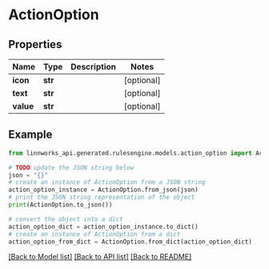 # ActionOption


## Properties

Name | Type | Description | Notes
------------ | ------------- | ------------- | -------------
**icon** | **str** |  | [optional] 
**text** | **str** |  | [optional] 
**value** | **str** |  | [optional] 

## Example

```python
from linnworks_api.generated.rulesengine.models.action_option import ActionOption

# TODO update the JSON string below
json = "{}"
# create an instance of ActionOption from a JSON string
action_option_instance = ActionOption.from_json(json)
# print the JSON string representation of the object
print(ActionOption.to_json())

# convert the object into a dict
action_option_dict = action_option_instance.to_dict()
# create an instance of ActionOption from a dict
action_option_from_dict = ActionOption.from_dict(action_option_dict)
```
[[Back to Model list]](../README.md#documentation-for-models) [[Back to API list]](../README.md#documentation-for-api-endpoints) [[Back to README]](../README.md)


